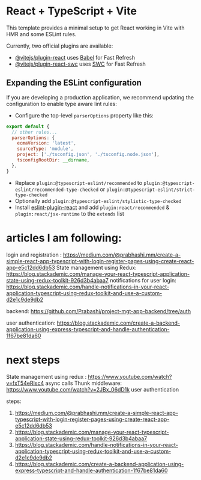 # React + TypeScript + Vite

This template provides a minimal setup to get React working in Vite with HMR and some ESLint rules.

Currently, two official plugins are available:

- [@vitejs/plugin-react](https://github.com/vitejs/vite-plugin-react/blob/main/packages/plugin-react/README.md) uses [Babel](https://babeljs.io/) for Fast Refresh
- [@vitejs/plugin-react-swc](https://github.com/vitejs/vite-plugin-react-swc) uses [SWC](https://swc.rs/) for Fast Refresh

## Expanding the ESLint configuration

If you are developing a production application, we recommend updating the configuration to enable type aware lint rules:

- Configure the top-level `parserOptions` property like this:

```js
export default {
  // other rules...
  parserOptions: {
    ecmaVersion: 'latest',
    sourceType: 'module',
    project: ['./tsconfig.json', './tsconfig.node.json'],
    tsconfigRootDir: __dirname,
  },
}
```

- Replace `plugin:@typescript-eslint/recommended` to `plugin:@typescript-eslint/recommended-type-checked` or `plugin:@typescript-eslint/strict-type-checked`
- Optionally add `plugin:@typescript-eslint/stylistic-type-checked`
- Install [eslint-plugin-react](https://github.com/jsx-eslint/eslint-plugin-react) and add `plugin:react/recommended` & `plugin:react/jsx-runtime` to the `extends` list


# articles I am following:
login and registration : https://medium.com/@prabhashi.mm/create-a-simple-react-app-typescript-with-login-register-pages-using-create-react-app-e5c12dd6db53
State management using Redux: https://blog.stackademic.com/manage-your-react-typescript-application-state-using-redux-toolkit-926d3b4abaa7
notifications for user login: https://blog.stackademic.com/handle-notifications-in-your-react-application-typescript-using-redux-toolkit-and-use-a-custom-d2e1c9de9db2

backend: https://github.com/Prabashi/project-mgt-app-backend/tree/auth

user authentication: https://blog.stackademic.com/create-a-backend-application-using-express-typescript-and-handle-authentication-1f67be81da60
# next steps
State management using redux : https://www.youtube.com/watch?v=fxT54eRIsc4
async calls Thunk middleware: https://www.youtube.com/watch?v=2JBx_06dD1k
user authentication

steps:
1) https://medium.com/@prabhashi.mm/create-a-simple-react-app-typescript-with-login-register-pages-using-create-react-app-e5c12dd6db53
2) https://blog.stackademic.com/manage-your-react-typescript-application-state-using-redux-toolkit-926d3b4abaa7
3) https://blog.stackademic.com/handle-notifications-in-your-react-application-typescript-using-redux-toolkit-and-use-a-custom-d2e1c9de9db2
4) https://blog.stackademic.com/create-a-backend-application-using-express-typescript-and-handle-authentication-1f67be81da60